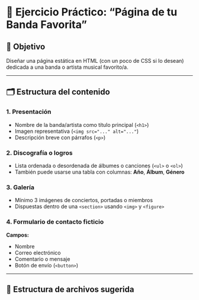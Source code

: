 # 🧪 Ejercicio Práctico: “Página de tu Banda Favorita”

## 🎯 Objetivo
Diseñar una página estática en HTML (con un poco de CSS si lo desean) dedicada a una banda o artista musical favorito/a.

---

## 🗂 Estructura del contenido

### 1. Presentación
- Nombre de la banda/artista como título principal (`<h1>`)
- Imagen representativa (`<img src="..." alt="..."`)
- Descripción breve con párrafos (`<p>`)

### 2. Discografía o logros
- Lista ordenada o desordenada de álbumes o canciones (`<ul>` o `<ol>`)
- También puede usarse una tabla con columnas: **Año**, **Álbum**, **Género**

### 3. Galería
- Mínimo 3 imágenes de conciertos, portadas o miembros
- Dispuestas dentro de una `<section>` usando `<img>` y `<figure>`

### 4. Formulario de contacto ficticio
**Campos:**
- Nombre
- Correo electrónico
- Comentario o mensaje
- Botón de envío (`<button>`)

---

## 📁 Estructura de archivos sugerida
